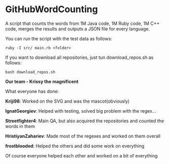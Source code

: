 # GitHubWordCounting
A script that counts the words from 1M Java code, 1M Ruby code, 1M C++ code, merges the results and outputs a JSON file for every language.

You can run the script with the test data as follows:

```ruby -I src/ main.rb <folder>```

If you want to download all repositories, just tun download_repos.sh as follows:

```bash download_repos.sh```

**Our team - Krissy the magnificent**

What everyone has done:

**Kriji98**: Worked on the SVG and was the mascot(obviously)

**IgnatGeorgiev**: Helped with testing, solved big problem with the regex...

**Streetfighter4**: Main QA, but also acquired the repositories and counted the words in them

**HristiyanZahariev**: Made most of the regexes and worked on them overall

**frostblooded**: Helped the others and did some work on everything


Of course everyone helped each other and worked on a bit of everything
